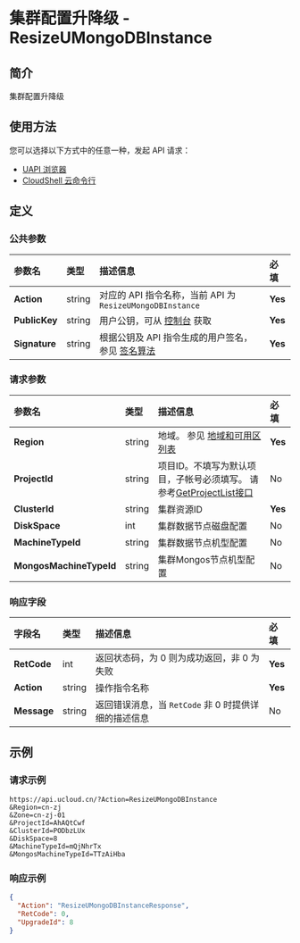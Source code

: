 # 集群配置升降级 - ResizeUMongoDBInstance

## 简介

集群配置升降级






## 使用方法

您可以选择以下方式中的任意一种，发起 API 请求：
- [UAPI 浏览器](https://console.ucloud.cn/uapi/detail?id=ResizeUMongoDBInstance)
- [CloudShell 云命令行](https://shell.ucloud.cn/)


## 定义

### 公共参数

| 参数名 | 类型 | 描述信息 | 必填 |
|:---|:---|:---|:---|
| **Action**     | string  | 对应的 API 指令名称，当前 API 为 `ResizeUMongoDBInstance`                        | **Yes** |
| **PublicKey**  | string  | 用户公钥，可从 [控制台](https://console.ucloud.cn/uapi/apikey) 获取                                             | **Yes** |
| **Signature**  | string  | 根据公钥及 API 指令生成的用户签名，参见 [签名算法](api/summary/signature.md)  | **Yes** |

### 请求参数

| 参数名 | 类型 | 描述信息 | 必填 |
|:---|:---|:---|:---|
| **Region** | string | 地域。 参见 [地域和可用区列表](https://docs.ucloud.cn/api/summary/regionlist) |**Yes**|
| **ProjectId** | string | 项目ID。不填写为默认项目，子帐号必须填写。 请参考[GetProjectList接口](https://docs.ucloud.cn/api/summary/get_project_list) |No|
| **ClusterId** | string | 集群资源ID |**Yes**|
| **DiskSpace** | int | 集群数据节点磁盘配置 |No|
| **MachineTypeId** | string | 集群数据节点机型配置 |No|
| **MongosMachineTypeId** | string | 集群Mongos节点机型配置 |No|

### 响应字段

| 字段名 | 类型 | 描述信息 | 必填 |
|:---|:---|:---|:---|
| **RetCode** | int | 返回状态码，为 0 则为成功返回，非 0 为失败 |**Yes**|
| **Action** | string | 操作指令名称 |**Yes**|
| **Message** | string | 返回错误消息，当 `RetCode` 非 0 时提供详细的描述信息 |No|




## 示例

### 请求示例
    
```
https://api.ucloud.cn/?Action=ResizeUMongoDBInstance
&Region=cn-zj
&Zone=cn-zj-01
&ProjectId=AhAQtCwf
&ClusterId=PODbzLUx
&DiskSpace=8
&MachineTypeId=mQjNhrTx
&MongosMachineTypeId=TTzAiHba
```

### 响应示例
    
```json
{
  "Action": "ResizeUMongoDBInstanceResponse",
  "RetCode": 0,
  "UpgradeId": 8
}
```





